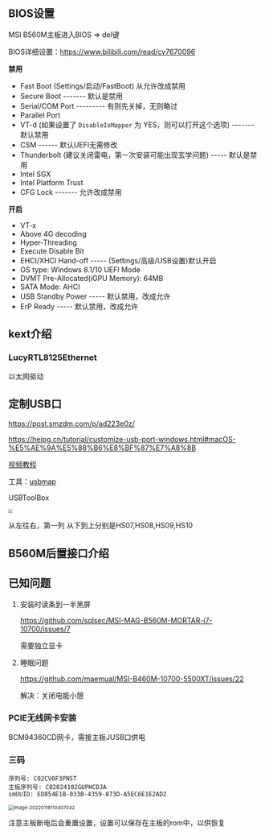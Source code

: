 ## BIOS设置

MSI B560M主板进入BIOS => del键

BIOS详细设置：https://www.bilibili.com/read/cv7670096

**禁用**

- Fast Boot  (Settings/启动/FastBoot) 	从允许改成禁用
- Secure Boot ------- 默认是禁用
- Serial/COM Port --------- 有则先关掉，无则略过
- Parallel Port
- VT-d (如果设置了 `DisableIoMapper` 为 YES，则可以打开这个选项) ------- 默认禁用
- CSM  ------ 默认UEFI无需修改
- Thunderbolt (建议关闭雷电，第一次安装可能出现玄学问题)  ----- 默认是禁用
- Intel SGX
- Intel Platform Trust
- CFG Lock  ------- 允许改成禁用

**开启**

- VT-x
- Above 4G decoding
- Hyper-Threading
- Execute Disable Bit
- EHCI/XHCI Hand-off ----- (Settings/高级/USB设置)默认开启
- OS type: Windows 8.1/10 UEFI Mode
- DVMT Pre-Allocated(iGPU Memory): 64MB
- SATA Mode: AHCI
- USB Standby Power ----- 默认禁用，改成允许
- ErP Ready ----- 默认禁用，改成允许

## kext介绍

### LucyRTL8125Ethernet

以太网驱动



## 定制USB口

https://post.smzdm.com/p/ad223e0z/

https://heipg.cn/tutorial/customize-usb-port-windows.html#macOS-%E5%AE%9A%E5%88%B6%E8%BF%87%E7%A8%8B

[视频教程](https://www.youtube.com/watch?v=4o5qz2AmaBU)

工具：[usbmap](https://github.com/corpnewt/USBMap)

USBToolBox

<img src="https://img14.360buyimg.com/n0/jfs/t1/160291/37/14847/76029/60595eafEc3fb8220/b2757819f9bfa94d.jpg" style="zoom: 50%;" />

从左往右，第一列 从下到上分别是HS07,HS08,HS09,HS10

## B560M后置接口介绍



## 已知问题

1. 安装时读条到一半黑屏

   https://github.com/sqlsec/MSI-MAG-B560M-MORTAR-i7-10700/issues/7

   需要独立显卡

2. 睡眠问题

   https://github.com/maemual/MSI-B460M-10700-5500XT/issues/22

   解决：关闭电能小憩



### PCIE无线网卡安装

BCM94360CD网卡，需接主板JUSB口供电

### 三码

```properties
序列号: C02CV0F3PN5T
主板序列号: C02024102GUPHCDJA
smUUID: ED854E1B-033B-4359-873D-A5EC6E1E2AD2
```

<img src="https://minimax-1256590847.cos.ap-shanghai.myqcloud.com/img/image-20220118110407042.png" alt="image-20220118110407042" style="zoom:67%;" />



注意主板断电后会重置设置，设置可以保存在主板的rom中，以供恢复
